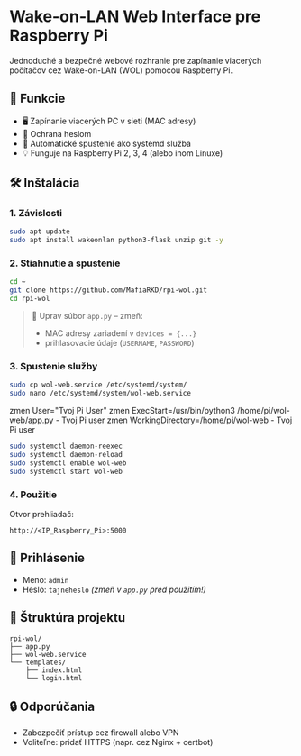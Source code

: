 # Wake-on-LAN Web Interface pre Raspberry Pi

Jednoduché a bezpečné webové rozhranie pre zapínanie viacerých počítačov cez Wake-on-LAN (WOL) pomocou Raspberry Pi.

## 🔧 Funkcie

- 🖥 Zapínanie viacerých PC v sieti (MAC adresy)
- 🔐 Ochrana heslom
- 🔁 Automatické spustenie ako systemd služba
- 💡 Funguje na Raspberry Pi 2, 3, 4 (alebo inom Linuxe)

## 🛠️ Inštalácia

### 1. Závislosti

```bash
sudo apt update
sudo apt install wakeonlan python3-flask unzip git -y
```

### 2. Stiahnutie a spustenie

```bash
cd ~
git clone https://github.com/MafiaRKD/rpi-wol.git
cd rpi-wol
```

> 📝 Uprav súbor `app.py` – zmeň:
> - MAC adresy zariadení v `devices = {...}`
> - prihlasovacie údaje (`USERNAME`, `PASSWORD`)

### 3. Spustenie služby

```bash
sudo cp wol-web.service /etc/systemd/system/
sudo nano /etc/systemd/system/wol-web.service
```
zmen User="Tvoj Pi User"
zmen ExecStart=/usr/bin/python3 /home/pi/wol-web/app.py - Tvoj Pi user
zmen WorkingDirectory=/home/pi/wol-web - Tvoj Pi user
```bash
sudo systemctl daemon-reexec
sudo systemctl daemon-reload
sudo systemctl enable wol-web
sudo systemctl start wol-web
```

### 4. Použitie

Otvor prehliadač:

```
http://<IP_Raspberry_Pi>:5000
```

## 🔐 Prihlásenie

- Meno: `admin`
- Heslo: `tajneheslo` *(zmeň v `app.py` pred použitím!)*

## 📂 Štruktúra projektu

```
rpi-wol/
├── app.py
├── wol-web.service
└── templates/
    ├── index.html
    └── login.html
```

## 🔒 Odporúčania

- Zabezpečiť prístup cez firewall alebo VPN
- Voliteľne: pridať HTTPS (napr. cez Nginx + certbot)
